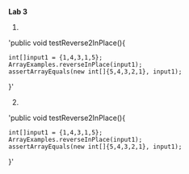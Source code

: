 **Lab 3**

1.  
'public void testReverse2InPlace(){

    int[]input1 = {1,4,3,1,5};
    ArrayExamples.reverseInPlace(input1);
    assertArrayEquals(new int[]{5,4,3,2,1}, input1);


 }'
 
 
2.  
'public void testReverse2InPlace(){

    int[]input1 = {1,4,3,1,5};
    ArrayExamples.reverseInPlace(input1);
    assertArrayEquals(new int[]{5,4,3,2,1}, input1);


 }'
  





